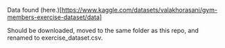 Data found (here.)[https://www.kaggle.com/datasets/valakhorasani/gym-members-exercise-dataset/data]

Should be downloaded, moved to the same folder as this repo, and renamed to exercise_dataset.csv.
